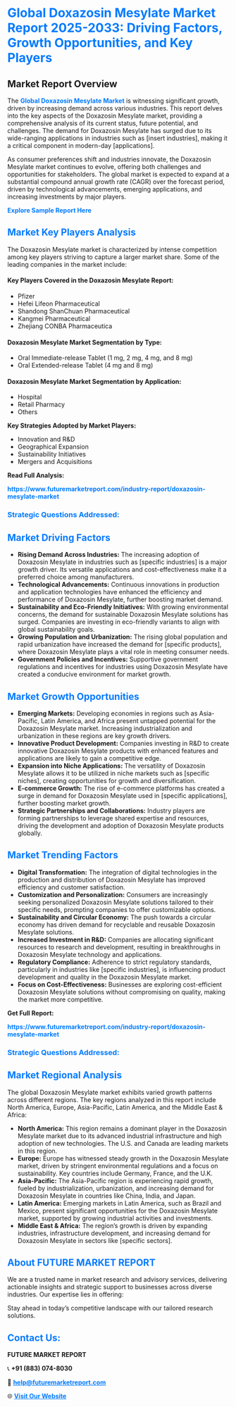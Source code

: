 <h1 style="color: #007BFF;">Global Doxazosin Mesylate Market Report 2025-2033: Driving Factors, Growth Opportunities, and Key Players</h1>

<section id="overview">
<h2>Market Report Overview</h2>
<p>The <a href="https://www.futuremarketreport.com/industry-report/doxazosin-mesylate-market" style="color: #007BFF; text-decoration: none;"><strong>Global Doxazosin Mesylate Market</strong></a> is witnessing significant growth, driven by increasing demand across various industries. This report delves into the key aspects of the Doxazosin Mesylate market, providing a comprehensive analysis of its current status, future potential, and challenges. The demand for Doxazosin Mesylate has surged due to its wide-ranging applications in industries such as [insert industries], making it a critical component in modern-day [applications].</p>
<p>As consumer preferences shift and industries innovate, the Doxazosin Mesylate market continues to evolve, offering both challenges and opportunities for stakeholders. The global market is expected to expand at a substantial compound annual growth rate (CAGR) over the forecast period, driven by technological advancements, emerging applications, and increasing investments by major players.</p>
</section>

<section id="overview">
<p><a href="https://www.futuremarketreport.com/request-sample/reportId=41423" style="color: #007BFF; text-decoration: none;"><strong>Explore Sample Report Here</strong></a></p>
</section>

<section id="key-players">
<h2 style="color: #007BFF;">Market Key Players Analysis</h2>
<p>The Doxazosin Mesylate market is characterized by intense competition among key players striving to capture a larger market share. Some of the leading companies in the market include:</p>
<h4>Key Players Covered in the Doxazosin Mesylate Report:</h4>
<ul><li>Pfizer</li><li>Hefei Lifeon Pharmaceutical</li><li>Shandong ShanChuan Pharmaceutical</li><li>Kangmei Pharmaceutical</li><li>Zhejiang CONBA Pharmaceutica</li></ul>
<h4>Doxazosin Mesylate Market Segmentation by Type:</h4>
<ul><li>Oral Immediate-release Tablet (1 mg, 2 mg, 4 mg, and 8 mg)</li><li>Oral Extended-release Tablet (4 mg and 8 mg)</li></ul>

<h4>Doxazosin Mesylate Market Segmentation by Application:</h4>
<ul><li>Hospital</li><li>Retail Pharmacy</li><li>Others</li></ul>
<p><strong>Key Strategies Adopted by Market Players:</strong></p>
<ul>
<li>Innovation and R&D</li>
<li>Geographical Expansion</li>
<li>Sustainability Initiatives</li>
<li>Mergers and Acquisitions</li>
</ul>
</section>

<section>
<p><strong>Read Full Analysis: </strong></p><a href="https://www.futuremarketreport.com/industry-report/doxazosin-mesylate-market" style="color: #007BFF; text-decoration: none;"><strong>https://www.futuremarketreport.com/industry-report/doxazosin-mesylate-market</strong></a>
<h3 style="color: #007BFF;">Strategic Questions Addressed:</h3>
</section>

<section id="driving-factors">
<h2 style="color: #007BFF;">Market Driving Factors</h2>
<ul>
<li><strong>Rising Demand Across Industries:</strong> The increasing adoption of Doxazosin Mesylate in industries such as [specific industries] is a major growth driver. Its versatile applications and cost-effectiveness make it a preferred choice among manufacturers.</li>
<li><strong>Technological Advancements:</strong> Continuous innovations in production and application technologies have enhanced the efficiency and performance of Doxazosin Mesylate, further boosting market demand.</li>
<li><strong>Sustainability and Eco-Friendly Initiatives:</strong> With growing environmental concerns, the demand for sustainable Doxazosin Mesylate solutions has surged. Companies are investing in eco-friendly variants to align with global sustainability goals.</li>
<li><strong>Growing Population and Urbanization:</strong> The rising global population and rapid urbanization have increased the demand for [specific products], where Doxazosin Mesylate plays a vital role in meeting consumer needs.</li>
<li><strong>Government Policies and Incentives:</strong> Supportive government regulations and incentives for industries using Doxazosin Mesylate have created a conducive environment for market growth.</li>
</ul>
</section>

<section id="growth-opportunities">
<h2 style="color: #007BFF;">Market Growth Opportunities</h2>
<ul>
<li><strong>Emerging Markets:</strong> Developing economies in regions such as Asia-Pacific, Latin America, and Africa present untapped potential for the Doxazosin Mesylate market. Increasing industrialization and urbanization in these regions are key growth drivers.</li>
<li><strong>Innovative Product Development:</strong> Companies investing in R&D to create innovative Doxazosin Mesylate products with enhanced features and applications are likely to gain a competitive edge.</li>
<li><strong>Expansion into Niche Applications:</strong> The versatility of Doxazosin Mesylate allows it to be utilized in niche markets such as [specific niches], creating opportunities for growth and diversification.</li>
<li><strong>E-commerce Growth:</strong> The rise of e-commerce platforms has created a surge in demand for Doxazosin Mesylate used in [specific applications], further boosting market growth.</li>
<li><strong>Strategic Partnerships and Collaborations:</strong> Industry players are forming partnerships to leverage shared expertise and resources, driving the development and adoption of Doxazosin Mesylate products globally.</li>
</ul>
</section>

<section id="trending-factors">
<h2 style="color: #007BFF;">Market Trending Factors</h2>
<ul>
<li><strong>Digital Transformation:</strong> The integration of digital technologies in the production and distribution of Doxazosin Mesylate has improved efficiency and customer satisfaction.</li>
<li><strong>Customization and Personalization:</strong> Consumers are increasingly seeking personalized Doxazosin Mesylate solutions tailored to their specific needs, prompting companies to offer customizable options.</li>
<li><strong>Sustainability and Circular Economy:</strong> The push towards a circular economy has driven demand for recyclable and reusable Doxazosin Mesylate solutions.</li>
<li><strong>Increased Investment in R&D:</strong> Companies are allocating significant resources to research and development, resulting in breakthroughs in Doxazosin Mesylate technology and applications.</li>
<li><strong>Regulatory Compliance:</strong> Adherence to strict regulatory standards, particularly in industries like [specific industries], is influencing product development and quality in the Doxazosin Mesylate market.</li>
<li><strong>Focus on Cost-Effectiveness:</strong> Businesses are exploring cost-efficient Doxazosin Mesylate solutions without compromising on quality, making the market more competitive.</li>
</ul>
</section>

<section>
<p><strong>Get Full Report: </strong></p><a href="https://www.futuremarketreport.com/industry-report/doxazosin-mesylate-market" style="color: #007BFF; text-decoration: none;"><strong>https://www.futuremarketreport.com/industry-report/doxazosin-mesylate-market</strong></a>
<h3 style="color: #007BFF;">Strategic Questions Addressed:</h3>
</section>


<section id="regional-analysis">
<h2 style="color: #007BFF;">Market Regional Analysis</h2>
<p>The global Doxazosin Mesylate market exhibits varied growth patterns across different regions. The key regions analyzed in this report include North America, Europe, Asia-Pacific, Latin America, and the Middle East & Africa:</p>
<ul>
<li><strong>North America:</strong> This region remains a dominant player in the Doxazosin Mesylate market due to its advanced industrial infrastructure and high adoption of new technologies. The U.S. and Canada are leading markets in this region.</li>
<li><strong>Europe:</strong> Europe has witnessed steady growth in the Doxazosin Mesylate market, driven by stringent environmental regulations and a focus on sustainability. Key countries include Germany, France, and the U.K.</li>
<li><strong>Asia-Pacific:</strong> The Asia-Pacific region is experiencing rapid growth, fueled by industrialization, urbanization, and increasing demand for Doxazosin Mesylate in countries like China, India, and Japan.</li>
<li><strong>Latin America:</strong> Emerging markets in Latin America, such as Brazil and Mexico, present significant opportunities for the Doxazosin Mesylate market, supported by growing industrial activities and investments.</li>
<li><strong>Middle East & Africa:</strong> The region’s growth is driven by expanding industries, infrastructure development, and increasing demand for Doxazosin Mesylate in sectors like [specific sectors].</li>
</ul>
</section>

<footer>
<h2 style="color: #007BFF;">About FUTURE MARKET REPORT</h2>
<p>We are a trusted name in market research and advisory services, delivering actionable insights and strategic support to businesses across diverse industries. Our expertise lies in offering:</p>

<p>Stay ahead in today’s competitive landscape with our tailored research solutions.</p>

<h2 style="color: #007BFF;">Contact Us:</h2>
<p><strong>FUTURE MARKET REPORT</strong></p>
<p>📞 <strong>+91 (883) 074-8030</strong></p>
<p>📧 <strong><a href="mailto:help@futuremarketreport.com" style="color: #007BFF;">help@futuremarketreport.com</a></strong></p>
<p>🌐 <strong><a href="https://www.futuremarketreport.com/" style="color: #007BFF;">Visit Our Website</a></strong></p>
</footer>